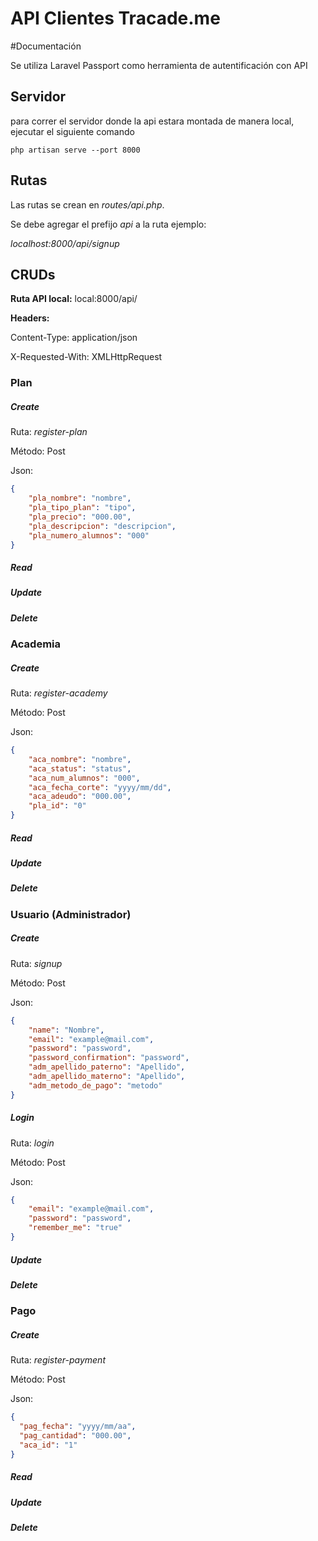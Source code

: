 # API Clientes Tracade.me

#Documentación

Se utiliza Laravel Passport como herramienta de autentificación con API

## Servidor
para correr el servidor donde la api estara montada de manera local, ejecutar el siguiente comando

```
php artisan serve --port 8000
```

## Rutas
Las rutas se crean en *routes/api.php*.

Se debe agregar el prefijo *api* a la ruta ejemplo:

*localhost:8000/api/signup*

## CRUDs
**Ruta API local:** local:8000/api/

**Headers:**

Content-Type: application/json

X-Requested-With: XMLHttpRequest

### Plan
##### Create
Ruta: *register-plan*

Método: Post

Json:
```json
{
    "pla_nombre": "nombre",
    "pla_tipo_plan": "tipo",
    "pla_precio": "000.00",
    "pla_descripcion": "descripcion",
    "pla_numero_alumnos": "000"
} 
```
##### Read
##### Update
##### Delete

### Academia
##### Create
Ruta: *register-academy*

Método: Post

Json:
```json
{
    "aca_nombre": "nombre",
    "aca_status": "status",
    "aca_num_alumnos": "000",
    "aca_fecha_corte": "yyyy/mm/dd",
    "aca_adeudo": "000.00",
    "pla_id": "0"
} 
```
##### Read
##### Update
##### Delete

### Usuario (Administrador)
##### Create
Ruta: *signup*

Método: Post

Json:
```json
{
    "name": "Nombre",
    "email": "example@mail.com",
    "password": "password",
    "password_confirmation": "password",
    "adm_apellido_paterno": "Apellido",
    "adm_apellido_materno": "Apellido",
    "adm_metodo_de_pago": "metodo"
} 
```
##### Login
Ruta: *login*

Método: Post

Json:
```json
{
    "email": "example@mail.com",
    "password": "password",
    "remember_me": "true"
} 
```
##### Update
##### Delete

### Pago
##### Create
Ruta: *register-payment*

Método: Post

Json:
```json
{
  "pag_fecha": "yyyy/mm/aa",
  "pag_cantidad": "000.00",
  "aca_id": "1"    
} 
```
##### Read
##### Update
##### Delete